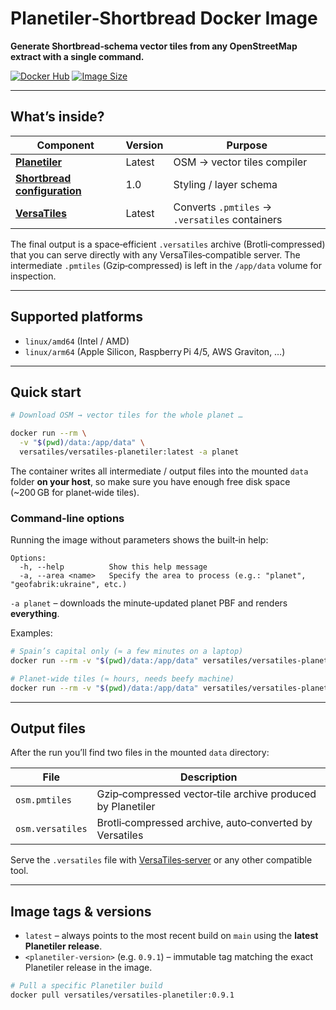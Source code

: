 # Planetiler‑Shortbread Docker Image

**Generate Shortbread‑schema vector tiles from any OpenStreetMap extract with a single command.**

[![Docker Hub](https://img.shields.io/docker/pulls/versatiles/versatiles-planetiler?label=Docker%20Hub)](https://hub.docker.com/r/versatiles/versatiles-planetiler)
[![Image Size](https://img.shields.io/docker/image-size/versatiles/versatiles-planetiler?label=Image%20Size)](https://hub.docker.com/r/versatiles/versatiles-planetiler)

---

## What’s inside?

| Component                                                                | Version | Purpose                                        |
| ------------------------------------------------------------------------ | ------- | ---------------------------------------------- |
| **[Planetiler](https://github.com/onthegomap/planetiler)**               | Latest  | OSM → vector tiles compiler                    |
| **[Shortbread configuration](https://shortbread-tiles.org/schema/1.0/)** | 1.0     | Styling / layer schema                         |
| **[VersaTiles](https://github.com/versatiles-org/versatiles)**           | Latest  | Converts `.pmtiles` → `.versatiles` containers |

The final output is a space‑efficient `.versatiles` archive (Brotli‑compressed) that you can serve directly with any VersaTiles‑compatible server. The intermediate `.pmtiles` (Gzip‑compressed) is left in the `/app/data` volume for inspection.

---

## Supported platforms

- `linux/amd64` (Intel / AMD)
- `linux/arm64` (Apple Silicon, Raspberry Pi 4/5, AWS Graviton, …)

---

## Quick start

```bash
# Download OSM → vector tiles for the whole planet …

docker run --rm \
  -v "$(pwd)/data:/app/data" \
  versatiles/versatiles-planetiler:latest -a planet
```

The container writes all intermediate / output files into the mounted `data` folder **on your host**, so make sure you have enough free disk space (\~200 GB for planet‑wide tiles).

### Command‑line options

Running the image without parameters shows the built‑in help:

```
Options:
  -h, --help          Show this help message
  -a, --area <name>   Specify the area to process (e.g.: "planet", "geofabrik:ukraine", etc.)
```

`-a planet` – downloads the minute‑updated planet PBF and renders **everything**.

Examples:

```bash
# Spain’s capital only (≈ a few minutes on a laptop)
docker run --rm -v "$(pwd)/data:/app/data" versatiles/versatiles-planetiler:latest -a madrid

# Planet‑wide tiles (≈ hours, needs beefy machine)
docker run --rm -v "$(pwd)/data:/app/data" versatiles/versatiles-planetiler:latest -a planet
```

---

## Output files

After the run you’ll find two files in the mounted `data` directory:

| File             | Description                                                |
| ---------------- | ---------------------------------------------------------- |
| `osm.pmtiles`    | Gzip‑compressed vector‑tile archive produced by Planetiler |
| `osm.versatiles` | Brotli‑compressed archive, auto‑converted by Versatiles    |

Serve the `.versatiles` file with [VersaTiles‑server](https://github.com/versatiles-org/versatiles-rs) or any other compatible tool.

---

## Image tags & versions

- `latest` – always points to the most recent build on `main` using the **latest Planetiler release**.
- `<planetiler‑version>` (e.g. `0.9.1`) – immutable tag matching the exact Planetiler release in the image.

```bash
# Pull a specific Planetiler build
docker pull versatiles/versatiles-planetiler:0.9.1
```
